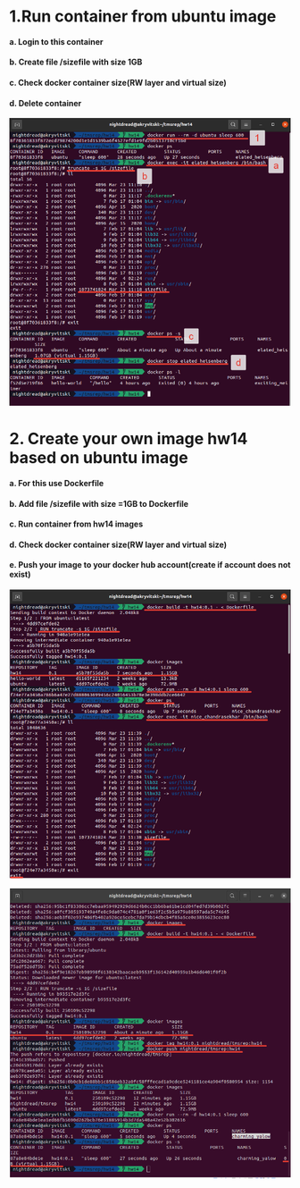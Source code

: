 # 1.Run container from ubuntu image
#### a. Login to this container
#### b. Create file /sizefile with size 1GB
#### c. Check docker container size(RW layer and virtual size)
#### d. Delete container
![Picture](https://github.com/nightdread/tmsrep/blob/hw14/hw14/2021-03-23_14-20-12.png)

# 2. Create your own image hw14 based on ubuntu image
#### a. For this use Dockerfile
#### b. Add file /sizefile with size =1GB to Dockerfile
#### c. Run container from hw14 images
#### d. Check docker container size(RW layer and virtual size)
#### e. Push your image to your docker hub account(create if account does not exist)
![Picture](https://github.com/nightdread/tmsrep/blob/hw14/hw14/2021-03-23_15-05-16.png)

![Picture](https://github.com/nightdread/tmsrep/blob/hw14/hw14/2021-03-23_15-16-34.png)